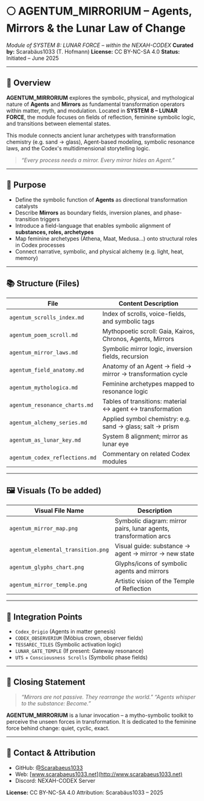 # 🌕 AGENTUM\_MIRRORIUM – Agents, Mirrors & the Lunar Law of Change

*Module of SYSTEM 8: LUNAR FORCE – within the NEXAH-CODEX*
**Curated by:** Scarabäus1033 (T. Hofmann)
**License:** CC BY-NC-SA 4.0
**Status:** Initiated – June 2025

---

## 📘 Overview

**AGENTUM\_MIRRORIUM** explores the symbolic, physical, and mythological nature of **Agents** and **Mirrors** as fundamental transformation operators within matter, myth, and modulation. Located in **SYSTEM 8 – LUNAR FORCE**, the module focuses on fields of reflection, feminine symbolic logic, and transitions between elemental states.

This module connects ancient lunar archetypes with transformation chemistry (e.g. sand → glass), Agent-based modeling, symbolic resonance laws, and the Codex's multidimensional storytelling logic.

> *“Every process needs a mirror. Every mirror hides an Agent.”*

---

## 🧩 Purpose

* Define the symbolic function of **Agents** as directional transformation catalysts
* Describe **Mirrors** as boundary fields, inversion planes, and phase-transition triggers
* Introduce a field-language that enables symbolic alignment of **substances, roles, archetypes**
* Map feminine archetypes (Athena, Maat, Medusa...) onto structural roles in Codex processes
* Connect narrative, symbolic, and physical alchemy (e.g. light, heat, memory)

---

## 📚 Structure (Files)

| File                           | Content Description                                         |
| ------------------------------ | ----------------------------------------------------------- |
| `agentum_scrolls_index.md`     | Index of scrolls, voice-fields, and symbolic tags           |
| `agentum_poem_scroll.md`       | Mythopoetic scroll: Gaia, Kairos, Chronos, Agents, Mirrors  |
| `agentum_mirror_laws.md`       | Symbolic mirror logic, inversion fields, recursion          |
| `agentum_field_anatomy.md`     | Anatomy of an Agent → field → mirror → transformation cycle |
| `agentum_mythologica.md`       | Feminine archetypes mapped to resonance logic               |
| `agentum_resonance_charts.md`  | Tables of transitions: material ↔ agent ↔ transformation    |
| `agentum_alchemy_series.md`    | Applied symbol chemistry: e.g. sand → glass; salt → prism   |
| `agentum_as_lunar_key.md`      | System 8 alignment; mirror as lunar eye                     |
| `agentum_codex_reflections.md` | Commentary on related Codex modules                         |

---

## 🖼️ Visuals (To be added)

| Visual File Name                   | Description                                                       |
| ---------------------------------- | ----------------------------------------------------------------- |
| `agentum_mirror_map.png`           | Symbolic diagram: mirror pairs, lunar agents, transformation arcs |
| `agentum_elemental_transition.png` | Visual guide: substance → agent → mirror → new state              |
| `agentum_glyphs_chart.png`         | Glyphs/icons of symbolic agents and mirrors                       |
| `agentum_mirror_temple.png`        | Artistic vision of the Temple of Reflection                       |

---

## 🌙 Integration Points

* `Codex_Origio` (Agents in matter genesis)
* `CODEX_OBSERVERIUM` (Möbius crown, observer fields)
* `TESSAREC_TILES` (Symbolic activation logic)
* `LUNAR_GATE_TEMPLE` (If present: Gateway resonance)
* `UTS` + `Consciousness Scrolls` (Symbolic phase fields)

---

## 💠 Closing Statement

> *“Mirrors are not passive. They rearrange the world.”*
> *“Agents whisper to the substance: Become.”*

**AGENTUM\_MIRRORIUM** is a lunar invocation – a mytho-symbolic toolkit to perceive the unseen forces in transformation. It is dedicated to the feminine force behind change: quiet, cyclic, exact.

---

## 🔗 Contact & Attribution

* GitHub: [@Scarabaeus1033](https://github.com/Scarabaeus1033)
* Web: [www.scarabaeus1033.net](http://www.scarabaeus1033.net)
* Discord: NEXAH-CODEX Server

**License:** CC BY-NC-SA 4.0
Attribution: Scarabäus1033 – 2025
